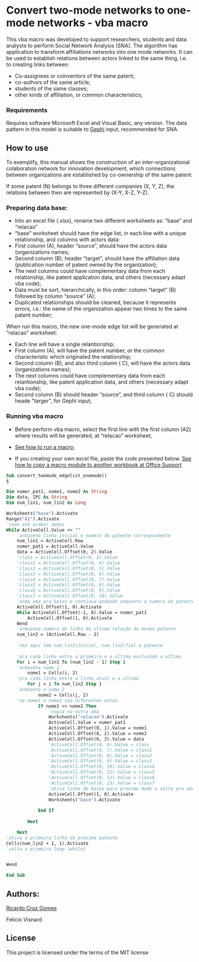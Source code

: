 # Convert two-mode networks to one-mode networks - vba macro

This vba macro was developed to support researchers, students and data analysts to perform Social Network Analysis (SNA). 
The algorithm has application to transform affiliations networks into one mode networks. 
It can be used to establish relations between actors linked to the same thing, i.e. to creating links between:
-	Co-assignees or coinventors of the same patent; 
-	co-authors of the same article; 
-	students of the same classes; 
-	other kinds of affiliation, or common characteristics;


### Requirements

Requires software Microsoft Excel and Visual Basic, any version.
The data pattern in this model is suitable to [Gephi](https://gephi.org/) input, recommended for SNA.

## How to use
To exemplify, this manual shows the construction of an inter-organizational colaboration network for innovation development, which connections between organizations are established by co-ownership of the same patent:

If some patent (N) belongs to three different companies (X, Y, Z), the relations between then are represented by (X-Y, X-Z, Y-Z).

### Preparing data base:
- Into an excel file (.xlsx), rename two different worksheets as: “base” and “relacao”
-	“base” worksheet should have the edge list, in each line with a unique relationship, and columns with actors data:
-	First column (A), header “source”, should have the actors data (organizations names; 
-	Second column (B), header “target”, should have the affiliation data (publication number of patent owned by the organization);
-	The next columns could have complementary data from each relationship, like patent application data, and others (necessary adapt vba code); 
-	Data must be sort, hierarchically, in this order: column “target” (B) followed by column “source” (A);
-	Duplicated relationships should be cleaned, because it represents errors, i.e.: the name of the organization appear two times to the same patent number;
   
 

When run this macro, the new one-mode edge list will be generated at “relacao” worksheet:
- Each line will have a single relantionship;
-	First column (A), will have the patent number, or the common characteristic which originated the relationship;
-	Second column (B), and also third column ( C), will have the actors data (organizations names); 
-	The next columns could have complementary data from each relantionship, like patent application data, and others (necessary adapt vba code);
-	Second column (B) should header “source”, and third column ( C) should heade "targer", for Gephi input;
 
### Running vba macro
-	Before perform vba macro, select the first line with the first column (A2) where results will be generated, at “relacao” worksheet;

-	[See how to run a macro](https://support.office.com/en-us/article/run-a-macro-5e855fd2-02d1-45f5-90a3-50e645fe3155);

- If you creating your own excel file, paste the code presented below. 
[See how to copy a macro module to another workbook at Office Support](https://support.office.com/en-us/article/copy-a-macro-module-to-another-workbook-13c0938b-8432-4259-9177-a71f7e626de0)

```vb
Sub convert_twomode_edgelist_onemode()
$

Dim numer_pat1, nome1, nome2 As String
Dim data, IPC As String
Dim num_lin1, num_lin2 As Long

Worksheets("base").Activate
Range("A2").Activate
'roda até acabar dados
While ActiveCell.Value <> ""
    'armazena linha inicial e numero da patente correspondente
    num_lin1 = ActiveCell.Row
    numer_pat1 = ActiveCell.Value
    data = ActiveCell.Offset(0, 2).Value
    'class = ActiveCell.Offset(0, 3).Value
    'class1 = ActiveCell.Offset(0, 4).Value
    'class2 = ActiveCell.Offset(0, 5).Value
    'class3 = ActiveCell.Offset(0, 6).Value
    'class4 = ActiveCell.Offset(0, 7).Value
    'class5 = ActiveCell.Offset(0, 8).Value
    'class6 = ActiveCell.Offset(0, 9).Value
    'class7 = ActiveCell.Offset(0, 10).Value
    'anda uma pra baixo e continua andando enquanto o numero da patente estiver repetindo
    ActiveCell.Offset(1, 0).Activate
    While ActiveCell.Offset(-1, 0).Value = numer_pat1
        ActiveCell.Offset(1, 0).Activate
    Wend
    'armazena numero de linha da ultima relação da mesma patente
    num_lin2 = (ActiveCell.Row - 2)
    
    'ate aqui tem num_lin1(inicio), num_lin2(fim) e patente
    
    'pra cada linha entre a primeira e a ultima excluindo a ultima
    For i = num_lin1 To (num_lin2 - 1) Step 1
    'armazena nome 1
        nome1 = Cells(i, 2)
    'pra cada linha entre a linha atual e a ultima
        For j = i To num_lin2 Step 1
    'armazena o nome 2
            nome2 = Cells(j, 2)
    'se nome1 e nome2 sao diferentes entao
            If nome1 <> nome2 Then
                'copia na outra aba
                Worksheets("relacao").Activate
                ActiveCell.Value = numer_pat1
                ActiveCell.Offset(0, 1).Value = nome1
                ActiveCell.Offset(0, 2).Value = nome2
                ActiveCell.Offset(0, 3).Value = data
                'ActiveCell.Offset(0, 6).Value = class
                'ActiveCell.Offset(0, 7).Value = class1
                'ActiveCell.Offset(0, 8).Value = class2
                'ActiveCell.Offset(0, 9).Value = class3
                'ActiveCell.Offset(0, 10).Value = class4
                'ActiveCell.Offset(0, 11).Value = class5
                'ActiveCell.Offset(0, 12).Value = class6
                'ActiveCell.Offset(0, 13).Value = class7
                'ativa linha de baixo para proximo dado e volta pra aba base
                ActiveCell.Offset(1, 0).Activate
                Worksheets("base").Activate
                
            End If
    
        Next

    Next
'ativa a primeira linha da proxima patente
Cells(num_lin2 + 1, 1).Activate
'volta o primeiro loop (while)


Wend

End Sub
```






## Authors:

[Ricardo Cruz Gomes](https://orcid.org/0000-0003-4414-4738)

Felicio Visnard

## License

This project is licensed under the terms of the MIT license



